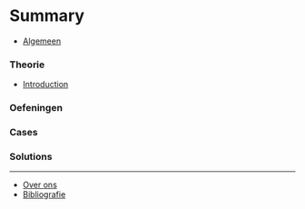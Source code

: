 # Summary

* [Algemeen](README.md)

### Theorie

* [Introduction](introduction/introduction.md)

### Oefeningen

### Cases

### Solutions

----

* [Over ons](about.md)
* [Bibliografie](sources.md)
